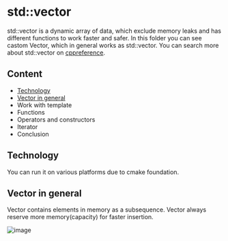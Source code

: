 # std::vector

  std::vector is a dynamic array of data, which exclude memory leaks and has different functions to work faster and safer. In this folder you can see castom Vector, which in general works as std::vector. You can search more about std::vector on [cppreference](https://en.cppreference.com/w/cpp/container/vector).

## Content
- [Technology](#Technology)
- [Vector in general](#Vector-in-general)
- Work with template
- Functions
- Operators and constructors
- Iterator
- Conclusion

## Technology
  You can run it on various platforms due to cmake foundation.

## Vector in general
  Vector contains elements in memory as a subsequence. Vector always reserve more memory(capacity) for faster insertion.
  
![image](https://github.com/user-attachments/assets/6b762e0e-a0e8-403a-8bc5-b59fe26e97c0)



